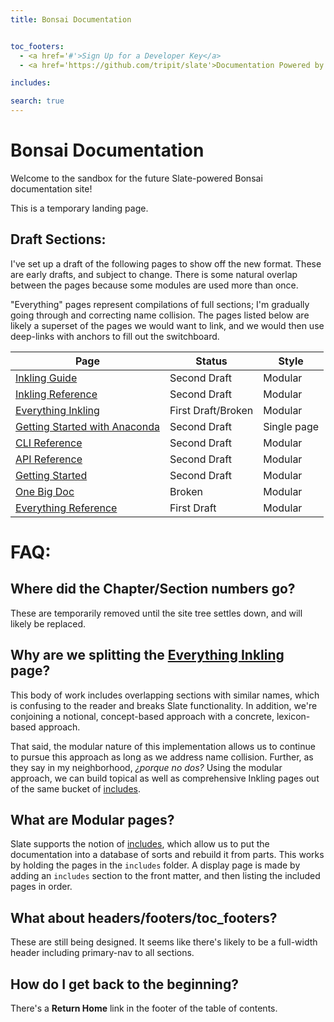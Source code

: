 ```yaml
---
title: Bonsai Documentation


toc_footers:
  - <a href='#'>Sign Up for a Developer Key</a>
  - <a href='https://github.com/tripit/slate'>Documentation Powered by Slate</a>

includes:

search: true
---
```


# Bonsai Documentation

Welcome to the sandbox for the future Slate-powered Bonsai documentation site!

<aside class="notice">
This is a temporary landing page.
</aside>

## Draft Sections:

I've set up a draft of the following pages to show off the new format. These are early drafts, and subject to change. There is some natural overlap between the pages because some modules are used more than once.

"Everything" pages represent compilations of full sections; I'm gradually going through and correcting name collision. The pages listed below are likely a superset of the pages we would want to link, and we would then use deep-links with anchors to fill out the switchboard.

Page | Status | Style
-------------- | -------------- | --------------
[Inkling Guide][1] | Second Draft | Modular
[Inkling Reference][2] | Second Draft | Modular
[Everything Inkling][3] | First Draft/Broken | Modular
[Getting Started with Anaconda][4] | Second Draft | Single page
[CLI Reference][5] | Second Draft | Modular
[API Reference][7] | Second Draft | Modular
[Getting Started][8] | Second Draft | Modular
[One Big Doc][9] | Broken | Modular
[Everything Reference][10] | First Draft | Modular

# FAQ:

## Where did the **Chapter/Section** numbers go?

These are temporarily removed until the site tree settles down, and will likely be replaced.

## Why are we splitting the [Everything Inkling][3] page?

This body of work includes overlapping sections with similar names, which is confusing to the reader and breaks Slate functionality. In addition, we're conjoining a notional, concept-based approach with a concrete, lexicon-based approach.

That said, the modular nature of this implementation allows us to continue to pursue this approach as long as we address name collision. Further, as they say in my neighborhood, _¿porque no dos?_ Using the modular approach, we can build topical as well as comprehensive Inkling pages out of the same bucket of [includes][6].

## What are Modular pages?

Slate supports the notion of [includes][6], which allow us to put the documentation into a database of sorts and rebuild it from parts. This works by holding the pages in the `includes` folder. A display page is made by adding an `includes` section to the front matter, and then listing the included pages in order.

## What about headers/footers/toc_footers?

These are still being designed. It seems like there's likely to be a full-width header including primary-nav to all sections.

## How do I get back to the beginning?

There's a **Return Home** link in the footer of the table of contents.

[1]: /inkling_guide.html "Inkling Guide"
[2]: /inkling_reference.html "Inkling Reference"
[3]: /inkling_everything.html "Everything Inkling"
[4]: /getting-started-with-anaconda.html "Anaconda CLI instructions"
[5]: /cli_reference.html "CLI Reference"
[6]: https://github.com/lord/slate/wiki/Using-Includes "Using Includes: Slate Documentation"
[7]: /api-reference.html "API Reference"
[8]: /getting_started.html "Getting Started"
[9]: /everything.html "All the docs"
[10]: /reference_everything.html
